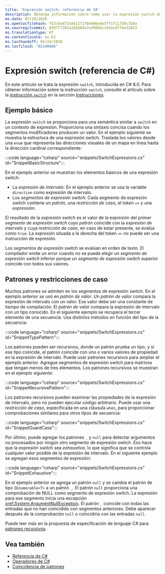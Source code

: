 ```yaml
---
title: 'Expresión switch: referencia de C#'
description: Obtenga información sobre cómo usar la expresión switch de C# para la coincidencia de patrones y otra introspección de datos
ms.date: 03/19/2020
ms.openlocfilehash: f53cbe873c841271f64496e4e5ff1f11750c7b8a
ms.sourcegitcommit: 839777281a281684a7e2906dccb3acd7f6a32023
ms.translationtype: HT
ms.contentlocale: es-ES
ms.lasthandoff: 04/24/2020
ms.locfileid: "82140666"
---
```

# <a name="switch-expression-c-reference"></a>Expresión switch (referencia de C#)

En este artículo se trata la expresión `switch`, introducida en C# 8.0. Para obtener información sobre la instrucción `switch`, consulte el artículo sobre la [instrucción `switch`](../keywords/switch.md) en la sección [Instrucciones](../keywords/index.md).

## <a name="basic-example"></a>Ejemplo básico

La expresión `switch` se proporciona para una semántica similar a `switch` en un contexto de expresión. Proporciona una sintaxis concisa cuando los segmentos modificadores producen un valor. En el ejemplo siguiente se muestra la estructura de una expresión switch. Traslada los valores desde una `enum` que representa las direcciones visuales de un mapa en línea hasta la dirección cardinal correspondiente:

:::code language="csharp" source="snippets/SwitchExpressions.cs" id="SnippetBasicStructure":::

En el ejemplo anterior se muestran los elementos básicos de una expresión switch:

- La *expresión de intervalo*: En el ejemplo anterior se usa la variable `direction` como expresión de intervalo.
- Los *segmentos de expresión switch*: Cada segmento de expresión switch contiene un *patrón*, una *restricción de caso*, el token `=>` y una *expressión*.

El resultado de la *expresión switch* es el valor de la expresión del primer *segmento de expresión switch* cuyo *patrón* coincide con la *expresión de intervalo* y cuya *restricción de caso*, en caso de estar presente, se evalúa como `true`. La *expresión* situada a la derecha del token `=>` no puede ser una instrucción de expresión.

Los *segmentos de expresión switch* se evalúan en orden de texto. El compilador emite un error cuando no se puede elegir un *segmento de expresión switch* inferior porque un *segmento de expresión switch* superior coincide con todos sus valores.

## <a name="patterns-and-case-guards"></a>Patrones y restricciones de caso

Muchos patrones se admiten en los segmentos de expresión switch. En el ejemplo anterior se usó en *patrón de valor*. Un *patrón de valor* compara la expresión de intervalo con un valor. Ese valor debe ser una constante de tiempo de compilación. El *patrón de valor* compara la expresión de intervalo con un tipo conocido. En el siguiente ejemplo se recupera el tercer elemento de una secuencia. Usa distintos métodos en función del tipo de la secuencia:

:::code language="csharp" source="snippets/SwitchExpressions.cs" id="SnippetTypePattern":::

Los patrones pueden ser recursivos, donde un patrón prueba un tipo, y si ese tipo coincide, el patrón coincide con uno o varios valores de propiedad en la expresión de intervalo. Puede usar patrones recursivos para ampliar el ejemplo anterior. Agregue segmentos de expresión switch para matrices que tengan menos de tres elementos. Los patrones recursivos se muestran en el ejemplo siguiente:

:::code language="csharp" source="snippets/SwitchExpressions.cs" id="SnippetRecursivePattern":::

Los patrones recursivos pueden examinar las propiedades de la expresión de intervalo, pero no pueden ejecutar código arbitrario. Puede usar una *restricción de caso*, especificada en una cláusula `when`, para proporcionar comprobaciones similares para otros tipos de secuencia:

:::code language="csharp" source="snippets/SwitchExpressions.cs" id="SnippetGuardCase":::

Por último, puede agregar los patrones `_` y `null` para detectar argumentos no procesados por ningún otro segmento de expresión switch. Eso hace que la expresión switch sea *exhaustiva*, lo que significa que se controla cualquier valor posible de la expresión de intervalo. En el siguiente ejemplo se agregan esos segmentos de expresión:

:::code language="csharp" source="snippets/SwitchExpressions.cs" id="SnippetExhaustive":::

En el ejemplo anterior se agrega un patrón `null` y se cambia el patrón de tipo `IEnumerable<T>` a un patrón `_`. El patrón `null` proporciona una comprobación de NULL como segmento de expresión switch. La expresión para ese segmento inicia una excepción <xref:System.ArgumentNullException>. El patrón `_` coincide con todas las entradas que no han coincidido con segmentos anteriores. Debe aparecer después de la comprobación `null` o coincidiría con las entradas `null`.

Puede leer más en la propuesta de especificación de lenguaje C# para [patrones recursivos](~/_csharplang/proposals/csharp-8.0/patterns.md#switch-expression).

## <a name="see-also"></a>Vea también

- [Referencia de C#](../index.md)
- [Operadores de C#](index.md)
- [Coincidencia de patrones](../../pattern-matching.md)
